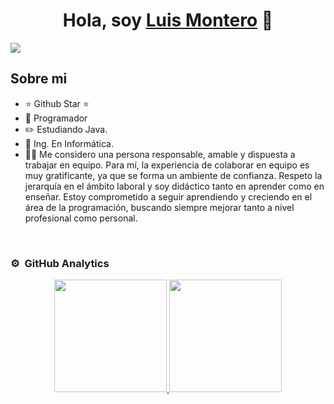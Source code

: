 <div align="center">
<h1 align="center">Hola, soy <a href="https://www.linkedin.com/in/luis-montero-if/">Luis Montero</a> 👋</h1>
</div>
<img  src="https://www.primeraedicion.com.ar/wp-content/uploads/2019/03/Tecnolog%C3%ADa-Digital-en-su-capacidad-est%C3%A1-su-fragilidad.jpg">

## Sobre mi

- ⭐ Github Star ⭐ 
- 📲 Programador
- ✏️ Estudiando Java.
- 📗 Ing. En Informática. 
- 🧑‍🏫 Me considero una persona responsable, amable y dispuesta a trabajar en equipo. Para mí, la experiencia de colaborar en equipo es muy gratificante, ya que se forma un ambiente de confianza. Respeto la jerarquía en el ámbito laboral y soy didáctico tanto en aprender como en enseñar. Estoy comprometido a seguir aprendiendo y creciendo en el área de la programación, buscando siempre mejorar tanto a nivel profesional como personal.
<br>

### ⚙️ &nbsp;GitHub Analytics

<p align="center">
<a href="https://github.com/LujoMontero">
  <img height="180em" src="https://github-readme-stats-eight-theta.vercel.app/api?username=LujoMontero&show_icons=true&theme=algolia&include_all_commits=true&count_private=true"/>
  <img height="180em" src="https://github-readme-stats-eight-theta.vercel.app/api/top-langs/?username=LujoMontero&layout=compact&langs_count=8&theme=algolia"/>
</a>
</p>
